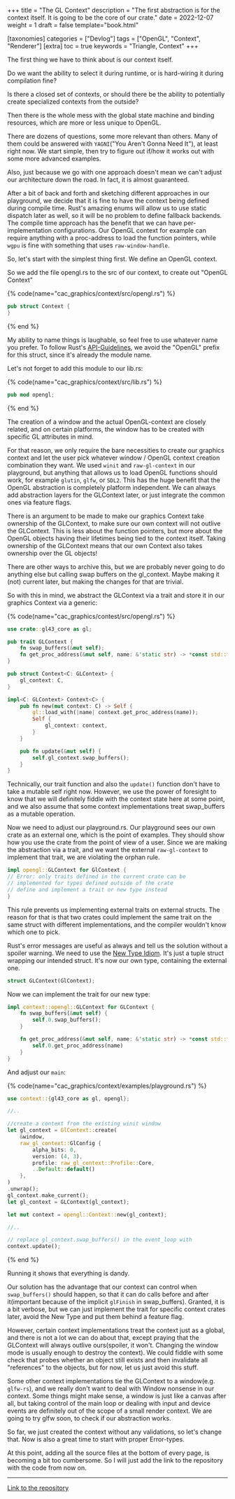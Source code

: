+++
title = "The GL Context"
description = "The first abstraction is for the context itself. It is going to be the core of our crate."
date = 2022-12-07
weight = 1
draft = false
template="book.html"

[taxonomies]
categories = ["Devlog"]
tags = ["OpenGL", "Context", "Renderer"]
[extra]
toc = true
keywords = "Triangle, Context"
+++

The first thing we have to think about is our context itself.

Do we want the ability to select it during runtime, or is hard-wiring it during
compilation fine?

Is there a closed set of contexts, or should there be the
ability to potentially create specialized contexts from the outside? 

Then there is the whole mess with the global state machine and binding 
resources, which are more or less unique to OpenGL.

There are dozens of questions, some more relevant than others. Many of them
could be answered with `YAGNI`("You Aren't Gonna Need It"), at least right now.
We start simple, then try to figure out if/how it works out with some more
advanced examples.

Also, just because we go with one approach doesn't mean we can't adjust our
architecture down the road. In fact, it is almost guaranteed.
 
After a bit of back and forth and sketching different approaches in our
playground, we decide that it is fine to have the context being defined during
compile time. Rust's amazing enums will allow us to use static dispatch later as
well, so it will be no problem to define fallback backends. 
The compile time approach has the benefit that we can have per-implementation
configurations. Our OpenGL context for example can require anything with a
proc-address to load the function pointers, while `wgpu` is fine with something
that uses `raw-window-handle`.

So, let's start with the simplest thing first. We define an OpenGL
context.

So we add the file opengl.rs to the src of our context, to create out "OpenGL
Context"

{% code(name="cac_graphics/context/src/opengl.rs") %}
```rust 
pub struct Context {
}
```
{% end %}

My ability to name things is laughable, so feel free to use whatever
name you prefer. To follow Rust's
[API-Guidelines](https://rust-lang.github.io/api-guidelines/checklist.html), we avoid the "OpenGL" prefix for this struct, since it's already the module name.

Let's not forget to add this module to our lib.rs:

{% code(name="cac_graphics/context/src/lib.rs") %}
```rust
pub mod opengl;
```
{% end %}

The creation of a window and the actual OpenGL-context are closely related, and
on certain platforms, the window has to be created with specific GL attributes
in mind.

For that reason, we only require the bare necessities to create our graphics
context and let the user pick whatever window / OpenGL context creation
combination they want. We used `winit` and `raw-gl-context` in our playground, but anything that allows
us to load OpenGL functions should work, for example `glutin`, `glfw`, or `SDL2`.
This has the huge benefit that the OpenGL abstraction is completely platform
independent. We can always add abstraction layers for the GLContext later, or
just integrate the common ones via feature flags.

There is an argument to be made to make our graphics Context take ownership
of the GLContext, to make sure our own context will not outlive the GLContext.
This is less about the function pointers, but more about the OpenGL objects
having their lifetimes being tied to the context itself. Taking ownership of the
GLContext means that our own Context also takes ownership over the GL objects!

There are other ways to archive this, but we are probably never going to do anything else but calling swap buffers on the
gl_context. Maybe making it (not) current later, but making the changes for that
are trivial.

So with this in mind, we abstract the GLContext via a trait and store it in our
graphics Context via a generic:

{% code(name="cac_graphics/contest/src/opengl.rs") %}
```rust 
use crate::gl43_core as gl;

pub trait GLContext {
    fn swap_buffers(&mut self);
    fn get_proc_address(&mut self, name: &'static str) -> *const std::ffi::c_void;
}

pub struct Context<C: GLContext> {
    gl_context: C,
}

impl<C: GLContext> Context<C> {
    pub fn new(mut context: C) -> Self {
        gl::load_with(|name| context.get_proc_address(name));
        Self {
            gl_context: context,
        }
    }

    pub fn update(&mut self) {
        self.gl_context.swap_buffers();
    }
}
```
Technically, our trait function and also the `update()` function don't have to take a mutable self
right now. However, we use the power of foresight to know that we will
definitely fiddle with the context state here at some point, and we also assume
that some context implementations treat swap_buffers as a mutable operation.

Now we need to adjust our playground.rs.
Our playground sees our own crate as an external one, which is the point of examples.
They should show how you use the crate from the point of view of a user.
Since we are making the abstraction via a trait, and we want the external
`raw-gl-context` to implement that trait, we are violating the orphan rule. 
 
```rust 
impl opengl::GLContext for GlContext {  
// Error: only traits defined in the current crate can be
// implemented for types defined outside of the crate
// define and implement a trait or new type instead
} 
```
This rule prevents us implementing external traits on external structs. The
reason for that is that two crates could implement the same trait on the same
struct with different implementations, and the compiler wouldn't know which one to pick.

Rust's error messages are useful as always and tell us the solution without a
spoiler warning. We need to use the [New Type Idiom](https://doc.rust-lang.org/rust-by-example/generics/new_types.html).
It's just a tuple struct wrapping our intended struct. It's now our own type,
containing the external one.

```rust 
struct GLContext(GlContext);
```

Now we can implement the trait for our new type: 

```rust 
impl context::opengl::GLContext for GLContext {
    fn swap_buffers(&mut self) {
        self.0.swap_buffers();
    }

    fn get_proc_address(&mut self, name: &'static str) -> *const std::ffi::c_void {
        self.0.get_proc_address(name)
    }
}
```

And adjust our `main`: 

{% code(name="cac_graphics/context/examples/playground.rs") %}
```rust 
use context::{gl43_core as gl, opengl};

//..

//create a context from the existing winit window
let gl_context = GlContext::create(
    &window,
    raw_gl_context::GlConfig {
        alpha_bits: 0,
        version: (4, 3),
        profile: raw_gl_context::Profile::Core,
        ..Default::default()
    },
)
.unwrap();
gl_context.make_current();
let gl_context = GLContext(gl_context);

let mut context = opengl::Context::new(gl_context);

//..

// replace gl_context.swap_buffers() in the event_loop with 
context.update();
```
{% end %}

Running it shows that everything is dandy.

Our solution has the advantage that our context can control when
`swap_buffers()` should happen, so that it can do calls before and after it(important
because of the implicit `glFinish` in swap_buffers). Granted, it is a bit verbose, but we can
just implement the trait for specific context crates later, avoid the New Type
and put them behind a feature flag.

However, certain context implementations treat the context just as a global, and
there is not a lot we can do about that, except praying that the GLContext will
always outlive ours(spoiler, it won't. Changing the window mode is
usually enough to destroy the context). We could fiddle with some check that
probes whether an object still exists and then invalidate all "references" to the
objects, but for now, let us just avoid this stuff.

Some other context implementations tie the GLContext to a window(e.g. `glfw-rs`),
and we really don't want to deal with Window nonsense in our context.
Some things might make sense, a window is just like a canvas after all, but taking control of the main loop or dealing with
input and device events are definitely out of the scope of a small render
context. We are going to try glfw soon, to check if our abstraction works.

So far, we just created the context without any validations, so let's change that. 
Now is also a great time to start with proper Error-types.

At this point, adding all the source files at the bottom of
every page, is becoming a bit too cumbersome. So I will just add the link to the
repository with the code from now on.

--- 

[Link to the
repository](https://github.com/KevinThielen/cac_graphics/tree/9eb2180f154de2bdb275a5515eeee65a128a1796)


